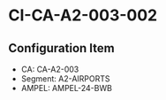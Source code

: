 # CI-CA-A2-003-002

## Configuration Item
- CA: CA-A2-003
- Segment: A2-AIRPORTS
- AMPEL: AMPEL-24-BWB
